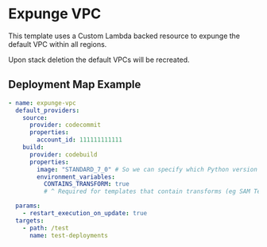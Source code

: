 # Expunge VPC

This template uses a Custom Lambda backed resource to expunge the default VPC
within all regions.

Upon stack deletion the default VPCs will be recreated.

## Deployment Map Example

```yaml
- name: expunge-vpc
  default_providers:
    source:
      provider: codecommit
      properties:
        account_id: 111111111111
    build:
      provider: codebuild
      properties:
        image: "STANDARD_7_0" # So we can specify which Python version we need
        environment_variables:
          CONTAINS_TRANSFORM: true
          # ^ Required for templates that contain transforms (eg SAM Templates)

  params:
    - restart_execution_on_update: true
  targets:
    - path: /test
      name: test-deployments
```
